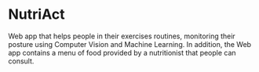 # NutriAct
Web app that helps people in their exercises routines, monitoring their posture using Computer Vision and Machine Learning. In addition, the Web app contains a menu of food provided by a nutritionist that people can consult.

